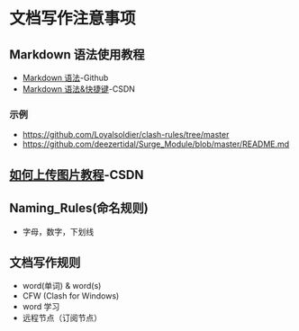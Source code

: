 # 文档写作注意事项
## Markdown 语法使用教程
- [Markdown 语法](https://docs.github.com/zh/get-started/writing-on-github/getting-started-with-writing-and-formatting-on-github/basic-writing-and-formatting-syntax)-Github
- [Markdown 语法&快捷键](https://blog.csdn.net/github_38336924/article/details/82183088)-CSDN
### 示例
- https://github.com/Loyalsoldier/clash-rules/tree/master
- https://github.com/deezertidal/Surge_Module/blob/master/README.md

## [如何上传图片教程](https://blog.csdn.net/Cassie_zkq/article/details/79968598)-CSDN

## Naming_Rules(命名规则)
- 字母，数字，下划线

## 文档写作规则
- word(单词) & word(s)
- CFW (Clash for Windows)
- word 学习
- 远程节点（订阅节点）
